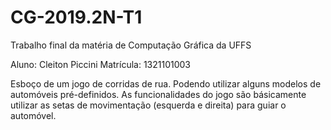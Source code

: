 # CG-2019.2N-T1
Trabalho final da matéria de Computação Gráfica da UFFS

Aluno: Cleiton Piccini
Matrícula: 1321101003

  Esboço de um jogo de corridas de rua. Podendo utilizar alguns modelos de automóveis pré-definidos.
  As funcionalidades do jogo são básicamente utilizar as setas de movimentação (esquerda e direita) para guiar o automóvel.
